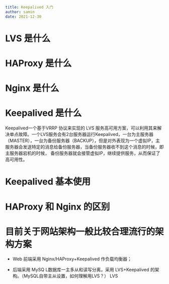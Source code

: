 ```yaml
title: Keepalived 入门
author: samin
date: 2021-12-30
```

# LVS 是什么

# HAProxy 是什么

# Nginx 是什么

# Keepalived 是什么

Keepalived一个基于VRRP 协议来实现的 LVS 服务高可用方案，可以利用其来解决单点故障。一个LVS服务会有2台服务器运行Keepalived，一台为主服务器（MASTER），一台为备份服务器（BACKUP），但是对外表现为一个虚拟IP，主服务器会发送特定的消息给备份服务器，当备份服务器收不到这个消息的时候，即主服务器宕机的时候， 备份服务器就会接管虚拟IP，继续提供服务，从而保证了高可用性。

# Keepalived 基本使用

# HAProxy 和 Nginx 的区别

# 目前关于网站架构一般比较合理流行的架构方案

- Web 前端采用 Nginx/HAProxy+Keepalived 作负载均衡器；

- 后端采用 MySQ L数据库一主多从和读写分离，采用 LVS+Keepalived 的架构。（MySQL自带主从设置，如何理解用LVS？）
LVS